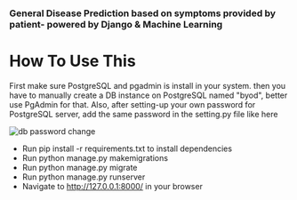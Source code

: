 ### General Disease Prediction based on symptoms provided by patient- powered by Django & Machine Learning


# How To Use This
First make sure PostgreSQL and pgadmin is install in your system. 
then you have to manually create a DB instance on PostgreSQL named "byod", better use PgAdmin for that.
Also, after setting-up your own password for PostgreSQL server, add the same password in the setting.py file like here


![db password change](https://user-images.githubusercontent.com/51310448/106695579-e6043280-6600-11eb-894a-5bea7a5f67a3.jpg)


- Run pip install -r requirements.txt to install dependencies
- Run python manage.py makemigrations
- Run python manage.py migrate
- Run python manage.py runserver
- Navigate to http://127.0.0.1:8000/ in your browser


